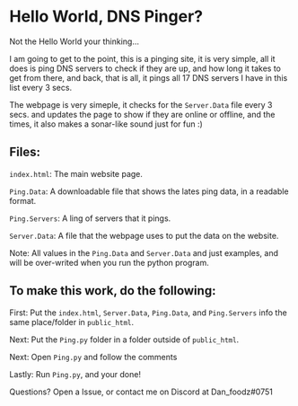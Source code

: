 # Hello World, DNS Pinger?
Not the Hello World your thinking...

I am going to get to the point, this is a pinging site, it is very simple, all it does is ping DNS servers to check if they are up, and how long it takes to get from there, and back, that is all, it pings all 17 DNS servers I have in this list every 3 secs.

The webpage is very simeple, it checks for the `Server.Data` file every 3 secs. and updates the page to show if they are online or offline, and the times, it also makes a sonar-like sound just for fun :)

## Files:

`index.html`: The main website page.

`Ping.Data`: A downloadable file that shows the lates ping data, in a readable format.

`Ping.Servers`: A ling of servers that it pings.

`Server.Data`: A file that the webpage uses to put the data on the website.

Note: All values in the `Ping.Data` and `Server.Data` and just examples, and will be over-writed when you run the python program.

## To make this work, do the following:

First: Put the `index.html`, `Server.Data`, `Ping.Data`, and `Ping.Servers` info the same place/folder in `public_html`.

Next: Put the `Ping.py` folder in a folder outside of `public_html`.

Next: Open `Ping.py` and follow the comments

Lastly: Run `Ping.py`, and your done!

Questions? Open a Issue, or contact me on Discord at Dan_foodz#0751
